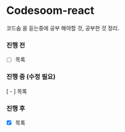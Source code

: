 # Codesoom-react
코드숨 을 듣는중에 공부 해야할 것, 공부한 것 정리.

### 진행 전
- [ ] 목록

### 진행 중 (수정 필요)
[ - ] 목록

### 진행 후 
- [x] 목록